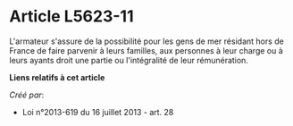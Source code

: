 # Article L5623-11

L'armateur s'assure de la possibilité pour les gens de mer résidant hors de France de faire parvenir à leurs familles, aux
personnes à leur charge ou à leurs ayants droit une partie ou l'intégralité de leur rémunération.

**Liens relatifs à cet article**

_Créé par_:

  - Loi n°2013-619 du 16 juillet 2013 - art. 28

